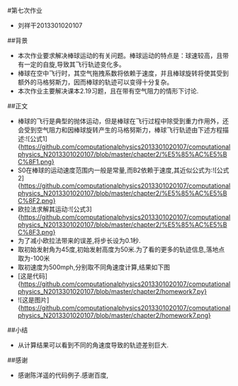 #第七次作业
- 刘祥干2013301020107

##背景
- 本次作业要求解决棒球运动的有关问题。棒球运动的特点是：球速较高，且带有一定的自旋,导致其飞行轨迹变化多。
- 棒球在空中飞行时，其空气拖拽系数将依赖于速度，并且棒球旋转将使其受到额外的马格努斯力，因而棒球的轨迹可以变得十分复杂。
- 本次作业主要解决课本2.19习题，且在带有空气阻力的情形下讨论.

##正文
- 棒球的飞行是典型的抛体运动，但是棒球在飞行过程中除受到重力作用外，还会受到空气阻力和因棒球旋转产生的马格努斯力，棒球飞行轨迹由下述方程描述:![公式1]{https://github.com/computationalphysics2013301020107/computationalphysics_N2013301020107/blob/master/chapter2/%E5%85%AC%E5%BC%8F1.png}
- S0在棒球的运动速度范围内一般是常量,而B2依赖于速度,其近似公式为:![公式2]{https://github.com/computationalphysics2013301020107/computationalphysics_N2013301020107/blob/master/chapter2/%E5%85%AC%E5%BC%8F2.png}
- 欧拉法求解其运动:![公式3]{https://github.com/computationalphysics2013301020107/computationalphysics_N2013301020107/blob/master/chapter2/%E5%85%AC%E5%BC%8F3.png}
- 为了减小欧拉法带来的误差,将步长设为0.1秒.
- 取初始发射角为45度,初始发射高度为50米.为了看的更多的轨迹信息,落地点取为-100米
- 取初速度为500mph,分别取不同角速度计算,结果如下图
- [这是代码]{https://github.com/computationalphysics2013301020107/computationalphysics_N2013301020107/blob/master/chapter2/homework7.py}
- ![这是图片]{https://github.com/computationalphysics2013301020107/computationalphysics_N2013301020107/blob/master/chapter2/homework7.png}

##小结
- 从计算结果可以看到不同的角速度导致的轨迹差别巨大.

##感谢
- 感谢陈洋遥的代码例子.感谢百度,

